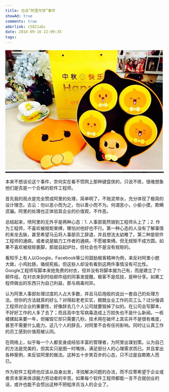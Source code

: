 ```yaml
---
title: 也谈“阿里月饼”事件
showAd: true
comments: true
abbrlink: c5821abc
date: 2016-09-16 22:09:35
tags:
---
```

![](\img\alimooncake.png)

本来不想谈论这个事件，奈何实在看不惯网上那种键盘侠的，只说不练，很难想象他们是否是一个合格的软件工程师。

首先我的观点是完全赞成阿里的处理，简单明了，不拖泥带水，充分体现了极简的设计理念。古云：勿以恶小而为之，勿以善小而不为。何谓恶小，小偷小摸，欺瞒谎骗。阿里的处理也正体验其企业的价值观，不作恶。

总结起来，喷阿里的无外乎是两种心态：1. 人事部竟然骑到工程师头上了；2. 作为工程师，不喜欢被规矩束缚，哪怕对他好也不行。第一种心态的人没有了解事情的来龙去脉，甚至希望马云将人事部员工辞退，并且想法太幼稚了。第二种是软件工程师的通病，或者说是脑力工作者的通病，不愿被束缚。但无规矩不成方圆，如果不喜欢被规矩裹脚，那就自起炉灶，但社会也不是没有规矩的。

看知乎上有人以Google，Facebook等公司鼓励极客精神为例，来反衬阿里小题大做，小鸡肚肠，循规死板。但这些人却没有看到这两件事情没有可比性。Google工程师写脚本来抢免费的衬衣，但并没有将脚本据为己有，而是建立了个邮件组，在衬衣来到时给邮件组的同事发提醒。极客不是炫技，是种分享。如果工程师做出的东西只为自己利益，那与病毒何异。

认为阿里人事部处理过度的人占大多数，并且马后炮般的说出一套自己的处理方法。但你的方法就真的好么？对得起老老实实，兢兢业业工作的员工么？过分强调工程师对企业的重要性，好像辞去几个人公司就要毁掉了似的。在公司会写脚本，不好好工作的人多了去了；而且高中生写病毒造成上万损失也不是什么新闻。一栋楼建起来要一年，但摧毁它却只需要几秒。技术用在破坏上其实并不是很有难度，甚至不需要什么能力。这几个人的辞去，对阿里不会有任何影响。同时让认真工作的员工感到价值观被认同。

在网络上，似乎每一个人都变身成经验丰富的管理者，为阿里出谋划策。认为自己的方法是完美的，但其实只是图一时嘴快，满足部分人的心理需求而已。并且拿出各种案例，来反驳阿里的做法。这种五十步笑百步的心态，只不过是自欺欺人而已。

作为软件工程师也应该从自身出发，寻找解决问题的办法，而不应寄希望于企业或者资本家来体谅脑力劳动者的辛苦。如果每个软件工程师都能一言不合就创业的话，或许也能不会惯出这种不把程序员当人的企业了。

